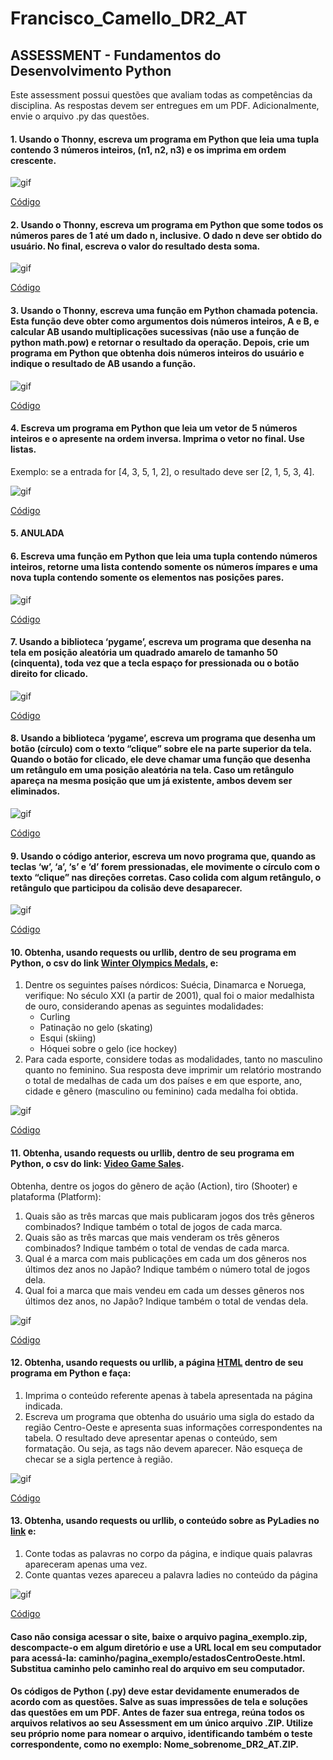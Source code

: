 # Francisco_Camello_DR2_AT

## ASSESSMENT - Fundamentos do Desenvolvimento Python
Este assessment possui questões que avaliam todas as competências da disciplina. As respostas devem ser entregues em um PDF. Adicionalmente, envie o arquivo .py das questões.

#### 1. Usando o Thonny, escreva um programa em Python que leia uma tupla contendo 3 números inteiros, (n1, n2, n3) e os imprima em ordem crescente.

![gif](/gifs/questao01.gif)

[Código](https://github.com/franciscocamellon/Francisco_Camello_DR2_AT/questao_01.py)




#### 2. Usando o Thonny, escreva um programa em Python que some todos os números pares de 1 até um dado n, inclusive. O dado n deve ser obtido do usuário. No final, escreva o valor do resultado desta soma.

![gif](/gifs/questao02.gif)

[Código](https://github.com/franciscocamellon/Francisco_Camello_DR2_AT/questao_02.py)






#### 3. Usando o Thonny, escreva uma função em Python chamada potencia. Esta função deve obter como argumentos dois números inteiros, A e B, e calcular AB usando multiplicações sucessivas (não use a função de python math.pow) e retornar o resultado da operação. Depois, crie um programa em Python que obtenha dois números inteiros do usuário e indique o resultado de AB usando a função.

![gif](/gifs/questao03.gif)

[Código](https://github.com/franciscocamellon/Francisco_Camello_DR2_AT/questao_03.py)






#### 4. Escreva um programa em Python que leia um vetor de 5 números inteiros e o apresente na ordem inversa. Imprima o vetor no final. Use listas.
Exemplo: se a entrada for [4, 3, 5, 1, 2], o resultado deve ser [2, 1, 5, 3, 4].

![gif](/gifs/questao04.gif)

[Código](https://github.com/franciscocamellon/Francisco_Camello_DR2_AT/questao_04.py)






#### 5. ANULADA

#### 6. Escreva uma função em Python que leia uma tupla contendo números inteiros, retorne uma lista contendo somente os números ímpares e uma nova tupla contendo somente os elementos nas posições pares.

![gif](/gifs/questao06.gif)

[Código](https://github.com/franciscocamellon/Francisco_Camello_DR2_AT/questao_06.py)






#### 7. Usando a biblioteca ‘pygame’, escreva um programa que desenha na tela em posição aleatória um quadrado amarelo de tamanho 50 (cinquenta), toda vez que a tecla espaço for pressionada ou o botão direito for clicado.

![gif](/gifs/questao07.gif)

[Código](https://github.com/franciscocamellon/Francisco_Camello_DR2_AT/questao_07.py)






#### 8. Usando a biblioteca ‘pygame’, escreva um programa que desenha um botão (círculo) com o texto “clique” sobre ele na parte superior da tela. Quando o botão for clicado, ele deve chamar uma função que desenha um retângulo em uma posição aleatória na tela. Caso um retângulo apareça na mesma posição que um já existente, ambos devem ser eliminados.

![gif](/gifs/questao08.gif)

[Código](https://github.com/franciscocamellon/Francisco_Camello_DR2_AT/questao_08.py)






#### 9. Usando o código anterior, escreva um novo programa que, quando as teclas ‘w’, ‘a’, ‘s’ e ‘d’ forem pressionadas, ele movimente o círculo com o texto “clique” nas direções corretas. Caso colida com algum retângulo, o retângulo que participou da colisão deve desaparecer.

![gif](/gifs/questao09.gif)

[Código](https://github.com/franciscocamellon/Francisco_Camello_DR2_AT/questao_09.py)






#### 10. Obtenha, usando requests ou urllib, dentro de seu programa em Python, o csv do link [Winter Olympics Medals](https://sites.google.com/site/dr2fundamentospython/arquivos/Winter_Olympics_Medals.csv), e:
1. Dentre os seguintes países nórdicos: Suécia, Dinamarca e Noruega, verifique: No século XXI (a partir de 2001), qual foi o maior medalhista de ouro, considerando apenas as seguintes modalidades:
    * Curling
    * Patinação no gelo (skating)
    * Esqui (skiing)
    * Hóquei sobre o gelo (ice hockey)
1. Para cada esporte, considere todas as modalidades, tanto no masculino quanto no feminino. Sua resposta deve imprimir um relatório mostrando o total de medalhas de cada um dos países e em que esporte, ano, cidade e gênero (masculino ou feminino) cada medalha foi obtida.

![gif](/gifs/questao10.gif)

[Código](https://github.com/franciscocamellon/Francisco_Camello_DR2_AT/questao_10.py)






#### 11. Obtenha, usando requests ou urllib, dentro de seu programa em Python, o csv do link: [Video Game Sales](https://sites.google.com/site/dr2fundamentospython/arquivos/Video_Games_Sales_as_at_22_Dec_2016.csv).
Obtenha, dentre os jogos do gênero de ação (Action), tiro (Shooter) e plataforma (Platform):
1. Quais são as três marcas que mais publicaram jogos dos três gêneros combinados? Indique também o total de jogos de cada marca.
1. Quais são as três marcas que mais venderam os três gêneros combinados? Indique também o total de vendas de cada marca.
1. Qual é a marca com mais publicações em cada um dos gêneros nos últimos dez anos no Japão? Indique também o número total de jogos dela.
1. Qual foi a marca que mais vendeu em cada um desses gêneros nos últimos dez anos, no Japão? Indique também o total de vendas dela.

![gif](/gifs/questao11.gif)

[Código](https://github.com/franciscocamellon/Francisco_Camello_DR2_AT/questao_11.py)






#### 12. Obtenha, usando requests ou urllib, a página [HTML](https://fgopassos.github.io/pagina_exemplo/estadosCentroOeste.html) dentro de seu programa em Python e faça:
1. Imprima o conteúdo referente apenas à tabela apresentada na página indicada.
1. Escreva um programa que obtenha do usuário uma sigla do estado da região Centro-Oeste e apresenta suas informações correspondentes na tabela. O resultado deve apresentar apenas o conteúdo, sem formatação. Ou seja, as tags não devem aparecer. Não esqueça de checar se a sigla pertence à região.

![gif](/gifs/questao12.gif)

[Código](https://github.com/franciscocamellon/Francisco_Camello_DR2_AT/questao_12.py)






#### 13. Obtenha, usando requests ou urllib, o conteúdo sobre as PyLadies no [link](http://brasil.pyladies.com/about) e:

1. Conte todas as palavras no corpo da página, e indique quais palavras apareceram apenas uma vez.
1. Conte quantas vezes apareceu a palavra ladies no conteúdo da página

![gif](/gifs/questao13.gif)

[Código](https://github.com/franciscocamellon/Francisco_Camello_DR2_AT/questao_13.py)







#### Caso não consiga acessar o site, baixe o arquivo pagina_exemplo.zip, descompacte-o em algum diretório e use a URL local em seu computador para acessá-la: caminho/pagina_exemplo/estadosCentroOeste.html. Substitua caminho pelo caminho real do arquivo em seu computador.

#### Os códigos de Python (.py) deve estar devidamente enumerados de acordo com as questões. Salve as suas impressões de tela e soluções das questões em um PDF. Antes de fazer sua entrega, reúna todos os arquivos relativos ao seu Assessment em um único arquivo .ZIP. Utilize seu próprio nome para nomear o arquivo, identificando também o teste correspondente, como no exemplo: Nome_sobrenome_DR2_AT.ZIP.